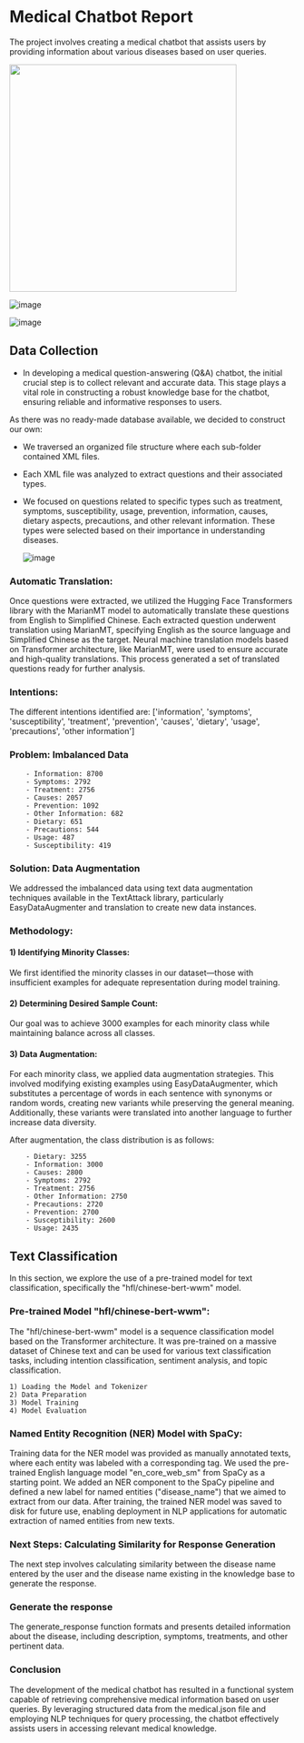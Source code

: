 
# Medical Chatbot Report

The project involves creating a medical chatbot that assists users by providing information about various diseases based on user queries.

<img src="https://github.com/MariemeZ/Medical_Chatbot/assets/113024831/4ac7fe9b-ee10-48f7-a7f2-d232b352d324" width="400" height="auto">


![image](https://github.com/MariemeZ/Medical_Chatbot/assets/113024831/1937b184-a980-43b6-8f87-b5a2ef2684b1)

![image](https://github.com/MariemeZ/Medical_Chatbot/assets/113024831/dda1c9ca-ae04-4d9f-b568-be0ec1ed1de7)




## Data Collection

 - In developing a medical question-answering (Q&A) chatbot, the initial crucial step is to collect relevant and accurate data. This stage plays a vital role in constructing a robust knowledge base for the chatbot, ensuring reliable and informative responses to users.

As there was no ready-made database available, we decided to construct our own:

- We traversed an organized file structure where each sub-folder contained XML files.
- Each XML file was analyzed to extract questions and their associated types.
- We focused on questions related to specific types such as treatment, symptoms, susceptibility, usage, prevention, information, causes, dietary aspects, precautions, and other relevant information. These types were selected based on their importance in understanding diseases.
  
  ![image](https://github.com/MariemeZ/Medical_Chatbot/assets/113024831/2c5ab8f8-430d-4449-9937-5594496e0d65)


### Automatic Translation:

Once questions were extracted, we utilized the Hugging Face Transformers library with the MarianMT model to automatically translate these questions from English to Simplified Chinese. Each extracted question underwent translation using MarianMT, specifying English as the source language and Simplified Chinese as the target. Neural machine translation models based on Transformer architecture, like MarianMT, were used to ensure accurate and high-quality translations. This process generated a set of translated questions ready for further analysis.

### Intentions:
The different intentions identified are: ['information', 'symptoms', 'susceptibility', 'treatment', 'prevention', 'causes', 'dietary', 'usage', 'precautions', 'other information']

### Problem: Imbalanced Data

        - Information: 8700
        - Symptoms: 2792
        - Treatment: 2756
        - Causes: 2057
        - Prevention: 1092
        - Other Information: 682
        - Dietary: 651
        - Precautions: 544
        - Usage: 487
        - Susceptibility: 419

### Solution: Data Augmentation
We addressed the imbalanced data using text data augmentation techniques available in the TextAttack library, particularly EasyDataAugmenter and translation to create new data instances.

### Methodology:

#### 1) Identifying Minority Classes:
We first identified the minority classes in our dataset—those with insufficient examples for adequate representation during model training.

#### 2) Determining Desired Sample Count: 
Our goal was to achieve 3000 examples for each minority class while maintaining balance across all classes.

#### 3) Data Augmentation: 
For each minority class, we applied data augmentation strategies. This involved modifying existing examples using EasyDataAugmenter, which substitutes a percentage of words in each sentence with synonyms or random words, creating new variants while preserving the general meaning. Additionally, these variants were translated into another language to further increase data diversity.

After augmentation, the class distribution is as follows:

        - Dietary: 3255
        - Information: 3000
        - Causes: 2800
        - Symptoms: 2792
        - Treatment: 2756
        - Other Information: 2750
        - Precautions: 2720
        - Prevention: 2700
        - Susceptibility: 2600
        - Usage: 2435

## Text Classification

In this section, we explore the use of a pre-trained model for text classification, specifically the "hfl/chinese-bert-wwm" model.

### Pre-trained Model "hfl/chinese-bert-wwm":

The "hfl/chinese-bert-wwm" model is a sequence classification model based on the Transformer architecture. It was pre-trained on a massive dataset of Chinese text and can be used for various text classification tasks, including intention classification, sentiment analysis, and topic classification.

    1) Loading the Model and Tokenizer
    2) Data Preparation
    3) Model Training
    4) Model Evaluation

### Named Entity Recognition (NER) Model with SpaCy:

Training data for the NER model was provided as manually annotated texts, where each entity was labeled with a corresponding tag. We used the pre-trained English language model "en_core_web_sm" from SpaCy as a starting point. We added an NER component to the SpaCy pipeline and defined a new label for named entities ("disease_name") that we aimed to extract from our data. After training, the trained NER model was saved to disk for future use, enabling deployment in NLP applications for automatic extraction of named entities from new texts.


### Next Steps: Calculating Similarity for Response Generation

The next step involves calculating similarity between the disease name entered by the user and the disease name existing in the knowledge base to generate the response.

### Generate the response

The generate_response function formats and presents detailed information about the disease, including description, symptoms, treatments, and other pertinent data.

### Conclusion

The development of the medical chatbot has resulted in a functional system capable of retrieving comprehensive medical information based on user queries. By leveraging structured data from the medical.json file and employing NLP techniques for query processing, the chatbot effectively assists users in accessing relevant medical knowledge.

